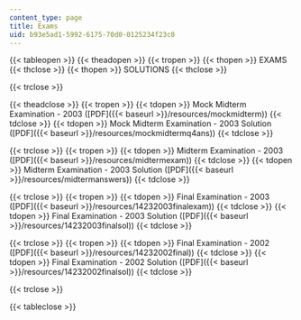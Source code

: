 ```yaml
---
content_type: page
title: Exams
uid: b93e5ad1-5992-6175-70d0-0125234f23c0
---
```


{{< tableopen >}}
{{< theadopen >}}
{{< tropen >}}
{{< thopen >}}
EXAMS
{{< thclose >}}
{{< thopen >}}
SOLUTIONS
{{< thclose >}}

{{< trclose >}}

{{< theadclose >}}
{{< tropen >}}
{{< tdopen >}}
Mock Midterm Examination - 2003 ([PDF]({{< baseurl >}}/resources/mockmidterm))
{{< tdclose >}}
{{< tdopen >}}
Mock Midterm Examination - 2003 Solution ([PDF]({{< baseurl >}}/resources/mockmidtermq4ans))
{{< tdclose >}}

{{< trclose >}}
{{< tropen >}}
{{< tdopen >}}
Midterm Examination - 2003 ([PDF]({{< baseurl >}}/resources/midtermexam))
{{< tdclose >}}
{{< tdopen >}}
Midterm Examination - 2003 Solution ([PDF]({{< baseurl >}}/resources/midtermanswers))
{{< tdclose >}}

{{< trclose >}}
{{< tropen >}}
{{< tdopen >}}
Final Examination - 2003 ([PDF]({{< baseurl >}}/resources/14232003finalexam))
{{< tdclose >}}
{{< tdopen >}}
Final Examination - 2003 Solution ([PDF]({{< baseurl >}}/resources/14232003finalsol))
{{< tdclose >}}

{{< trclose >}}
{{< tropen >}}
{{< tdopen >}}
Final Examination - 2002 ([PDF]({{< baseurl >}}/resources/14232002final))
{{< tdclose >}}
{{< tdopen >}}
Final Examination - 2002 Solution ([PDF]({{< baseurl >}}/resources/14232002finalsol))
{{< tdclose >}}

{{< trclose >}}

{{< tableclose >}}